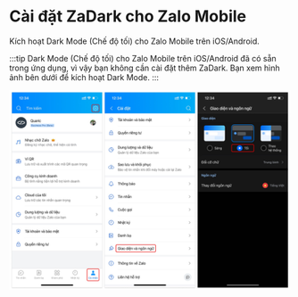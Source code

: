 # Cài đặt ZaDark cho Zalo Mobile

Kích hoạt Dark Mode (Chế độ tối) cho Zalo Mobile trên iOS/Android.

:::tip
Dark Mode (Chế độ tối) cho Zalo Mobile trên iOS/Android đã có sẵn trong ứng dụng, vì vậy bạn không cần cài đặt thêm ZaDark. Bạn xem hình ảnh bên dưới để kích hoạt Dark Mode.
:::

![](./img/turn-on-dark-mode-for-zalo-mobile.jpeg)
